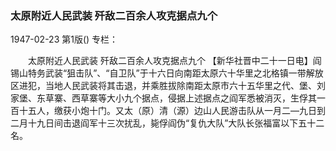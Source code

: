### 太原附近人民武装  歼敌二百余人攻克据点九个

1947-02-23
第1版()
专栏：

　　太原附近人民武装
    歼敌二百余人攻克据点九个
    【新华社晋中二十一日电】阎锡山特务武装“狙击队”、“自卫队”于十六日向南距太原六十华里之北格镇一带解放区进犯，当地人民武装将其击退，并乘胜拔除南距太原市六十五华里之代、堡、刘家堡、东草寨、西草寨等大小九个据点，侵据上述据点之阎军悉被消灭，生俘其一百十五人，缴获小炮十门。又太（原）清（源）边山人民游击队从一月二—九日到二月十九日间击退阎军十三次扰乱，毙俘阎伪“复仇大队”大队长张福富以下五十二名。
